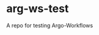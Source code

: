 # arg-ws-test

A repo for testing Argo-Workflows



























































